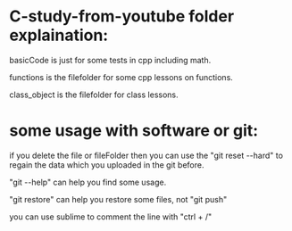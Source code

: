 # C-study-from-youtube folder explaination:

basicCode is just for some tests in cpp including math.

functions is the filefolder for some cpp lessons on functions.

class_object is the filefolder for class lessons.


# some usage with software or git:

if you delete the file or fileFolder then you can use the "git reset --hard" to regain the data which you uploaded in the git before.

"git --help" can help you find some usage. 

"git restore" can help you restore some files, not "git push"

you can use sublime to comment the line with "ctrl + /"

